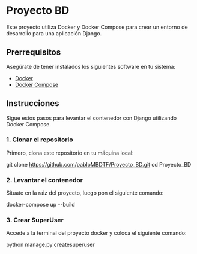 # Proyecto BD

Este proyecto utiliza Docker y Docker Compose para crear un entorno de desarrollo para una aplicación Django.

## Prerrequisitos

Asegúrate de tener instalados los siguientes software en tu sistema:

- [Docker](https://www.docker.com/get-started)
- [Docker Compose](https://docs.docker.com/compose/install/)

## Instrucciones

Sigue estos pasos para levantar el contenedor con Django utilizando Docker Compose.

### 1. Clonar el repositorio

Primero, clona este repositorio en tu máquina local:

git clone https://github.com/pabloMBDTF/Proyecto_BD.git
cd Proyecto_BD

### 2. Levantar el contenedor

Situate en la raiz del proyecto, luego pon el siguiente comando:

docker-compose up --build

### 3. Crear SuperUser

Accede a la terminal del proyecto docker y coloca el siguiente comando:

python manage.py createsuperuser
